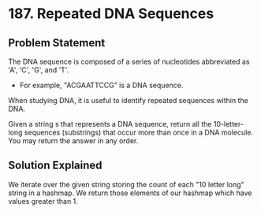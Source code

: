 # 187. Repeated DNA Sequences

## Problem Statement

The DNA sequence is composed of a series of nucleotides abbreviated as 'A', 'C', 'G', and 'T'.

- For example, "ACGAATTCCG" is a DNA sequence.

When studying DNA, it is useful to identify repeated sequences within the DNA.

Given a string s that represents a DNA sequence, return all the 10-letter-long sequences (substrings) that occur more than once in a DNA molecule. You may return the answer in any order.

## Solution Explained

We iterate over the given string storing the count of each "10 letter long" string in a hashmap. We return those elements of our hashmap which have values greater than 1.
